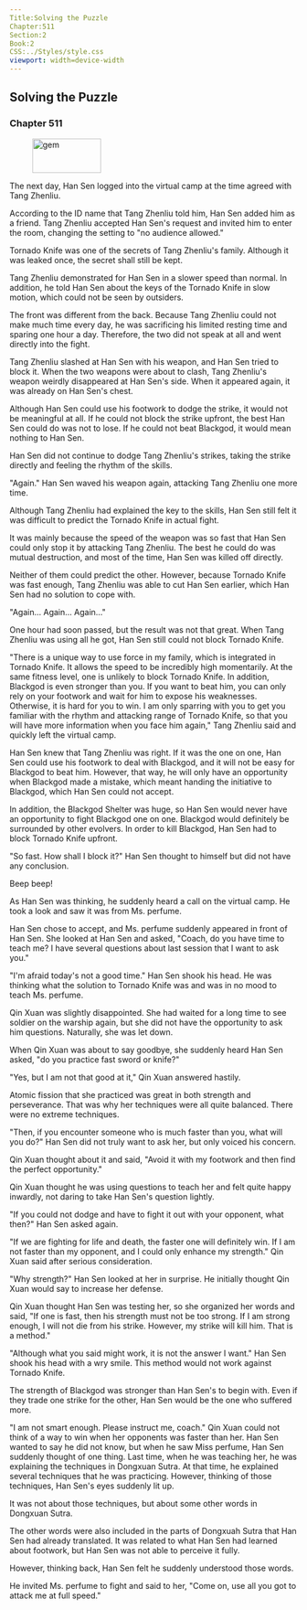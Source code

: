 ```yaml
---
Title:Solving the Puzzle 
Chapter:511 
Section:2 
Book:2 
CSS:../Styles/style.css 
viewport: width=device-width
---
```

  
## Solving the Puzzle
### Chapter 511
  
<figure>
	<img src="../Images/gem.gif" alt="gem" id="gem" width="120" height="60" />
</figure>
  

  
The next day, Han Sen logged into the virtual camp at the time agreed with Tang Zhenliu.

According to the ID name that Tang Zhenliu told him, Han Sen added him as a friend. Tang Zhenliu accepted Han Sen's request and invited him to enter the room, changing the setting to "no audience allowed."

Tornado Knife was one of the secrets of Tang Zhenliu's family. Although it was leaked once, the secret shall still be kept.

Tang Zhenliu demonstrated for Han Sen in a slower speed than normal. In addition, he told Han Sen about the keys of the Tornado Knife in slow motion, which could not be seen by outsiders.

The front was different from the back. Because Tang Zhenliu could not make much time every day, he was sacrificing his limited resting time and sparing one hour a day. Therefore, the two did not speak at all and went directly into the fight.

Tang Zhenliu slashed at Han Sen with his weapon, and Han Sen tried to block it. When the two weapons were about to clash, Tang Zhenliu's weapon weirdly disappeared at Han Sen's side. When it appeared again, it was already on Han Sen's chest.

Although Han Sen could use his footwork to dodge the strike, it would not be meaningful at all. If he could not block the strike upfront, the best Han Sen could do was not to lose. If he could not beat Blackgod, it would mean nothing to Han Sen.

Han Sen did not continue to dodge Tang Zhenliu's strikes, taking the strike directly and feeling the rhythm of the skills.

"Again." Han Sen waved his weapon again, attacking Tang Zhenliu one more time.

Although Tang Zhenliu had explained the key to the skills, Han Sen still felt it was difficult to predict the Tornado Knife in actual fight.

It was mainly because the speed of the weapon was so fast that Han Sen could only stop it by attacking Tang Zhenliu. The best he could do was mutual destruction, and most of the time, Han Sen was killed off directly.

Neither of them could predict the other. However, because Tornado Knife was fast enough, Tang Zhenliu was able to cut Han Sen earlier, which Han Sen had no solution to cope with.

"Again… Again… Again…"

One hour had soon passed, but the result was not that great. When Tang Zhenliu was using all he got, Han Sen still could not block Tornado Knife.

"There is a unique way to use force in my family, which is integrated in Tornado Knife. It allows the speed to be incredibly high momentarily. At the same fitness level, one is unlikely to block Tornado Knife. In addition, Blackgod is even stronger than you. If you want to beat him, you can only rely on your footwork and wait for him to expose his weaknesses. Otherwise, it is hard for you to win. I am only sparring with you to get you familiar with the rhythm and attacking range of Tornado Knife, so that you will have more information when you face him again," Tang Zhenliu said and quickly left the virtual camp.

Han Sen knew that Tang Zhenliu was right. If it was the one on one, Han Sen could use his footwork to deal with Blackgod, and it will not be easy for Blackgod to beat him. However, that way, he will only have an opportunity when Blackgod made a mistake, which meant handing the initiative to Blackgod, which Han Sen could not accept.

In addition, the Blackgod Shelter was huge, so Han Sen would never have an opportunity to fight Blackgod one on one. Blackgod would definitely be surrounded by other evolvers. In order to kill Blackgod, Han Sen had to block Tornado Knife upfront.

"So fast. How shall I block it?" Han Sen thought to himself but did not have any conclusion.

Beep beep!

As Han Sen was thinking, he suddenly heard a call on the virtual camp. He took a look and saw it was from Ms. perfume.

Han Sen chose to accept, and Ms. perfume suddenly appeared in front of Han Sen. She looked at Han Sen and asked, "Coach, do you have time to teach me? I have several questions about last session that I want to ask you."

"I'm afraid today's not a good time." Han Sen shook his head. He was thinking what the solution to Tornado Knife was and was in no mood to teach Ms. perfume.

Qin Xuan was slightly disappointed. She had waited for a long time to see soldier on the warship again, but she did not have the opportunity to ask him questions. Naturally, she was let down.

When Qin Xuan was about to say goodbye, she suddenly heard Han Sen asked, "do you practice fast sword or knife?"

"Yes, but I am not that good at it," Qin Xuan answered hastily.

Atomic fission that she practiced was great in both strength and perseverance. That was why her techniques were all quite balanced. There were no extreme techniques.

"Then, if you encounter someone who is much faster than you, what will you do?" Han Sen did not truly want to ask her, but only voiced his concern.

Qin Xuan thought about it and said, "Avoid it with my footwork and then find the perfect opportunity."

Qin Xuan thought he was using questions to teach her and felt quite happy inwardly, not daring to take Han Sen's question lightly.

"If you could not dodge and have to fight it out with your opponent, what then?" Han Sen asked again.

"If we are fighting for life and death, the faster one will definitely win. If I am not faster than my opponent, and I could only enhance my strength." Qin Xuan said after serious consideration.

"Why strength?" Han Sen looked at her in surprise. He initially thought Qin Xuan would say to increase her defense.

Qin Xuan thought Han Sen was testing her, so she organized her words and said, "If one is fast, then his strength must not be too strong. If I am strong enough, I will not die from his strike. However, my strike will kill him. That is a method."

"Although what you said might work, it is not the answer I want." Han Sen shook his head with a wry smile. This method would not work against Tornado Knife.

The strength of Blackgod was stronger than Han Sen's to begin with. Even if they trade one strike for the other, Han Sen would be the one who suffered more.

"I am not smart enough. Please instruct me, coach." Qin Xuan could not think of a way to win when her opponents was faster than her. Han Sen wanted to say he did not know, but when he saw Miss perfume, Han Sen suddenly thought of one thing. Last time, when he was teaching her, he was explaining the techniques in Dongxuan Sutra. At that time, he explained several techniques that he was practicing. However, thinking of those techniques, Han Sen's eyes suddenly lit up.

It was not about those techniques, but about some other words in Dongxuan Sutra.

The other words were also included in the parts of Dongxuah Sutra that Han Sen had already translated. It was related to what Han Sen had learned about footwork, but Han Sen was not able to perceive it fully.

However, thinking back, Han Sen felt he suddenly understood those words.

He invited Ms. perfume to fight and said to her, "Come on, use all you got to attack me at full speed."
